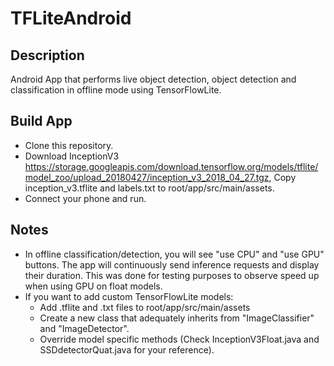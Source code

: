 # TFLiteAndroid

## Description

Android App that performs live object detection, object detection and classification in offline mode using TensorFlowLite.

## Build App

* Clone this repository.
* Download InceptionV3 https://storage.googleapis.com/download.tensorflow.org/models/tflite/model_zoo/upload_20180427/inception_v3_2018_04_27.tgz, Copy inception_v3.tflite and labels.txt to root/app/src/main/assets.
* Connect your phone and run.

## Notes

* In offline classification/detection, you will see "use CPU" and "use GPU" buttons. The app will continuously send inference requests and display their duration. This was done for testing purposes to observe speed up when using GPU on float models.
* If you want to add custom TensorFlowLite models:
  * Add .tflite and .txt files to root/app/src/main/assets
  * Create a new class that adequately inherits from "ImageClassifier" and "ImageDetector".
  * Override model specific methods (Check InceptionV3Float.java and SSDdetectorQuat.java for your reference).

